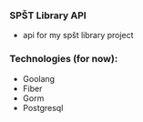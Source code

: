 ### SPŠT Library API
- api for my spšt library project

### Technologies (for now):
- Goolang
- Fiber
- Gorm
- Postgresql 